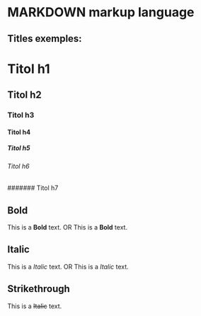 # MARKDOWN markup language

## Titles exemples:
# Titol h1
## Titol h2
### Titol h3
#### Titol h4
##### Titol h5
###### Titol h6
####### Titol h7


## Bold

This is a **Bold** text. OR This is a __Bold__ text.

## Italic
This is a *Italic* text. OR This is a _Italic_ text.

## Strikethrough
This is a ~~Italic~~ text.
